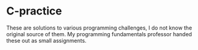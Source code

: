 # C-practice
These are solutions to various programming challenges, I do not know the original source of them. 
My programming fundamentals professor handed these out as small assignments. 
